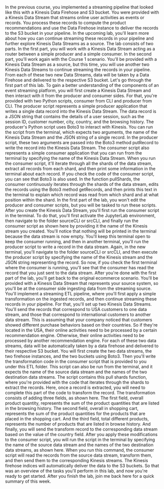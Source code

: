 In the previous course, you implemented a streaming pipeline that looked like this with a Kinesis Data Firehose and S3 bucket. You were provided with a Kinesis Data Stream that streams online user activities as events or records. You process these records to compute the product recommendations and use the Data Firehose instance to deliver the records to the S3 bucket in your pipeline. In the upcoming lab, you'll learn more about how you can continue streaming these records in your pipeline and further explore Kinesis Data Streams as a source. The lab consists of two parts. In the first part, you will work with a Kinesis Data Stream acting as a router between a simple producer and a simple consumer. In the second part, you'll work again with the Course 1 scenario. You'll be provided with a Kinesis Data Stream as a source, but this time, you will use another two Kinesis Data Streams to continue streaming the records in your pipeline. From each of these two new Data Streams, data will be taken by a Data Firehose and delivered to the respective S3 bucket. Let's go through the first part of this lab. To gain a better understanding of the components of an event streaming platform, you will first create a Kinesis Data Stream and then interact with it from the producer and consumer sides. For that, you're provided with two Python scripts, consumer from CLI and producer from CLI. The producer script represents a simple producer application that writes a single data record into the Kinesis Data Stream. The data record is a JSON string that contains the details of a user session, such as the session ID, customer number, city, country, and the browsing history. The producer's Python script uses Boto3 to interact with Kinesis. You can run the script from the terminal, which expects two arguments, the name of the Kinesis Data Stream and the JSON string of a single record. In the producer script, these two arguments are passed into the Boto3 method putRecord to write the record into the Kinesis Data Stream. The consumer script also represents a simple consumer application that you can run from the terminal by specifying the name of the Kinesis Data Stream. When you run the consumer script, it'll iterate through all the shards of the data stream, extract all records from each shard, and then print some information in the terminal about each record. If you check the code of the consumer script, you can see that Boto3 is also used. In the function pullShards, the consumer continuously iterates through the shards of the data stream, edits the records using the Boto3 method getRecords, and then prints this text in the terminal to explain which record was read from which shard and at what position within the shard. In the first part of the lab, you won't edit the producer and consumer scripts, but you will be tasked to run these scripts. After you create the Kinesis Data Stream, you'll first run the consumer script in the terminal. To do that, you'll first activate the JupyterLab environment, then navigate to the folder sourceCLI or srcCLI, and finally run the consumer script as shown here by providing it the name of the Kinesis stream you created. You'll notice that nothing will be printed in the terminal because the data stream is now empty. You'll keep this terminal open to keep the consumer running, and then in another terminal, you'll run the producer script to write a record in the data stream. Again, in the new terminal, you'll navigate to the folder sourceCLI or srcCLI, and then execute the producer script by specifying the name of the Kinesis stream and the JSON string representing the record. So now, if you check the first terminal where the consumer is running, you'll see that the consumer has read the record that you just sent to the data stream. After you're done with the first part of the lab, you'll get back to the original ecommerce scenario. You'll be provided with a Kinesis Data Stream that represents your source system, so you'll be at the consumer side ingesting data from the streaming source. You'll implement a streaming ETL pipeline, where you'll first apply a simple transformation on the ingested records, and then continue streaming these records in your pipeline. For that, you'll set up two Kinesis Data Streams. You'll send the records that correspond to USA customers to one data stream, and those that correspond to international customers to another data stream. This is assuming that your company noticed that customers showed different purchase behaviors based on their countries. So if they're located in the USA, their online activities need to be processed by a certain recommendation engine. Otherwise, their online activities need to be processed by another recommendation engine. For each of these two data streams, data will be automatically taken by a data firehose and delivered to their respective S3 bucket. You will first create the two data streams, the two firehose instances, and the two buckets using Boto3. Then you'll write the transformation code in the consumer script that is provided to you under this ETL folder. This script can also be run from the terminal, and it expects the name of the source data stream and the names of the two destination data streams. The script contains this pull shards function, where you're provided with the code that iterates through the shards to extract the records. Here, once a record is extracted, you will need to complete this part of the code to transform the record. The transformation consists of adding three fields, as shown here. The first field, overall product quantity, represents the sum of the product quantities that are listed in the browsing history. The second field, overall in shopping cart, represents the sum of the product quantities for the products that are placed in the shopping cart. And the third field, total different products, represents the number of products that are listed in browse history. And finally, you will send the transform record to the corresponding data stream based on the value of the country field. After you apply these modifications to the consumer script, you will run the script in the terminal by specifying the name of the source data stream and the names of the two destination data streams, as shown here. When you run this command, the consumer script will read the records from the source data stream, transform them, and then send them to the corresponding Kinesis streams. The Kinesis firehose indices will automatically deliver the data to the S3 buckets. So that was an overview of the tasks you'll perform in this lab, and now you're ready to get started. After you finish the lab, join me back here for a quick summary of this week.